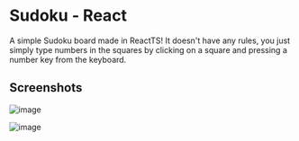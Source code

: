 # Sudoku - React
A simple Sudoku board made in ReactTS! It doesn't have any rules, you just simply type numbers in the squares by clicking on a square and pressing a number key from the keyboard.

## Screenshots
![image](https://github.com/vsl700/sudoku-react/assets/51147745/d9619cf6-094f-44b8-be35-5ae4035de3e3)

![image](https://github.com/vsl700/sudoku-react/assets/51147745/5f10e581-e5f7-4d0c-b207-56e2485bca8a)
